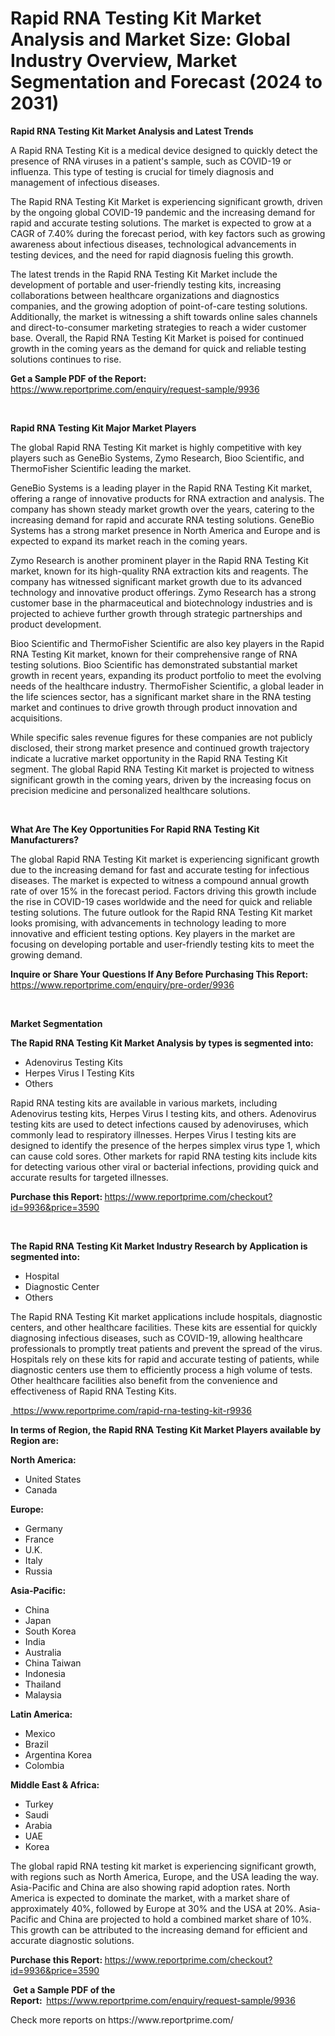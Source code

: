 <p><h1>Rapid RNA Testing Kit Market Analysis and Market Size: Global Industry Overview, Market Segmentation and Forecast (2024 to 2031)</h1></p><p><strong>Rapid RNA Testing Kit Market Analysis and Latest Trends</strong></p>
<p><p>A Rapid RNA Testing Kit is a medical device designed to quickly detect the presence of RNA viruses in a patient's sample, such as COVID-19 or influenza. This type of testing is crucial for timely diagnosis and management of infectious diseases.</p><p>The Rapid RNA Testing Kit Market is experiencing significant growth, driven by the ongoing global COVID-19 pandemic and the increasing demand for rapid and accurate testing solutions. The market is expected to grow at a CAGR of 7.40% during the forecast period, with key factors such as growing awareness about infectious diseases, technological advancements in testing devices, and the need for rapid diagnosis fueling this growth.</p><p>The latest trends in the Rapid RNA Testing Kit Market include the development of portable and user-friendly testing kits, increasing collaborations between healthcare organizations and diagnostics companies, and the growing adoption of point-of-care testing solutions. Additionally, the market is witnessing a shift towards online sales channels and direct-to-consumer marketing strategies to reach a wider customer base. Overall, the Rapid RNA Testing Kit Market is poised for continued growth in the coming years as the demand for quick and reliable testing solutions continues to rise.</p></p>
<p><strong>Get a Sample PDF of the Report:&nbsp;</strong> <a href="https://www.reportprime.com/enquiry/request-sample/9936">https://www.reportprime.com/enquiry/request-sample/9936</a></p>
<p>&nbsp;</p>
<p><strong>Rapid RNA Testing Kit Major Market Players</strong></p>
<p><p>The global Rapid RNA Testing Kit market is highly competitive with key players such as GeneBio Systems, Zymo Research, Bioo Scientific, and ThermoFisher Scientific leading the market.</p><p>GeneBio Systems is a leading player in the Rapid RNA Testing Kit market, offering a range of innovative products for RNA extraction and analysis. The company has shown steady market growth over the years, catering to the increasing demand for rapid and accurate RNA testing solutions. GeneBio Systems has a strong market presence in North America and Europe and is expected to expand its market reach in the coming years.</p><p>Zymo Research is another prominent player in the Rapid RNA Testing Kit market, known for its high-quality RNA extraction kits and reagents. The company has witnessed significant market growth due to its advanced technology and innovative product offerings. Zymo Research has a strong customer base in the pharmaceutical and biotechnology industries and is projected to achieve further growth through strategic partnerships and product development.</p><p>Bioo Scientific and ThermoFisher Scientific are also key players in the Rapid RNA Testing Kit market, known for their comprehensive range of RNA testing solutions. Bioo Scientific has demonstrated substantial market growth in recent years, expanding its product portfolio to meet the evolving needs of the healthcare industry. ThermoFisher Scientific, a global leader in the life sciences sector, has a significant market share in the RNA testing market and continues to drive growth through product innovation and acquisitions.</p><p>While specific sales revenue figures for these companies are not publicly disclosed, their strong market presence and continued growth trajectory indicate a lucrative market opportunity in the Rapid RNA Testing Kit segment. The global Rapid RNA Testing Kit market is projected to witness significant growth in the coming years, driven by the increasing focus on precision medicine and personalized healthcare solutions.</p></p>
<p>&nbsp;</p>
<p><strong>What Are The Key Opportunities For Rapid RNA Testing Kit Manufacturers?</strong></p>
<p><p>The global Rapid RNA Testing Kit market is experiencing significant growth due to the increasing demand for fast and accurate testing for infectious diseases. The market is expected to witness a compound annual growth rate of over 15% in the forecast period. Factors driving this growth include the rise in COVID-19 cases worldwide and the need for quick and reliable testing solutions. The future outlook for the Rapid RNA Testing Kit market looks promising, with advancements in technology leading to more innovative and efficient testing options. Key players in the market are focusing on developing portable and user-friendly testing kits to meet the growing demand.</p></p>
<p><strong>Inquire or Share Your Questions If Any Before Purchasing This Report:</strong> <a href="https://www.reportprime.com/enquiry/pre-order/9936">https://www.reportprime.com/enquiry/pre-order/9936</a></p>
<p>&nbsp;</p>
<p><strong>Market Segmentation</strong></p>
<p><strong>The Rapid RNA Testing Kit Market Analysis by types is segmented into:</strong></p>
<p><ul><li>Adenovirus Testing Kits</li><li>Herpes Virus I Testing Kits</li><li>Others</li></ul></p>
<p><p>Rapid RNA testing kits are available in various markets, including Adenovirus testing kits, Herpes Virus I testing kits, and others. Adenovirus testing kits are used to detect infections caused by adenoviruses, which commonly lead to respiratory illnesses. Herpes Virus I testing kits are designed to identify the presence of the herpes simplex virus type 1, which can cause cold sores. Other markets for rapid RNA testing kits include kits for detecting various other viral or bacterial infections, providing quick and accurate results for targeted illnesses.</p></p>
<p><strong>Purchase this Report:&nbsp;</strong><a href="https://www.reportprime.com/checkout?id=9936&price=3590">https://www.reportprime.com/checkout?id=9936&price=3590</a></p>
<p>&nbsp;</p>
<p><strong>The Rapid RNA Testing Kit Market Industry Research by Application is segmented into:</strong></p>
<p><ul><li>Hospital</li><li>Diagnostic Center</li><li>Others</li></ul></p>
<p><p>The Rapid RNA Testing Kit market applications include hospitals, diagnostic centers, and other healthcare facilities. These kits are essential for quickly diagnosing infectious diseases, such as COVID-19, allowing healthcare professionals to promptly treat patients and prevent the spread of the virus. Hospitals rely on these kits for rapid and accurate testing of patients, while diagnostic centers use them to efficiently process a high volume of tests. Other healthcare facilities also benefit from the convenience and effectiveness of Rapid RNA Testing Kits.</p></p>
<p><a href="https://www.reportprime.com/rapid-rna-testing-kit-r9936">&nbsp;https://www.reportprime.com/rapid-rna-testing-kit-r9936</a></p>
<p><strong>In terms of Region, the Rapid RNA Testing Kit Market Players available by Region are:</strong></p>
<p>
    <p> <strong> North America: </strong>
        <ul>
            <li>United States</li>
            <li>Canada</li>
        </ul>
        </p> 
    <p> <strong> Europe: </strong>
        <ul>
            <li>Germany</li>
            <li>France</li>
            <li>U.K.</li>
            <li>Italy</li>
            <li>Russia</li>
        </ul>
        </p> 
    <p> <strong> Asia-Pacific: </strong>
        <ul>
            <li>China</li>
            <li>Japan</li>
            <li>South Korea</li>
            <li>India</li>
            <li>Australia</li>
            <li>China Taiwan</li>
            <li>Indonesia</li>
            <li>Thailand</li>
            <li>Malaysia</li>
        </ul>
        </p> 
    <p> <strong> Latin America: </strong>
        <ul>
            <li>Mexico</li>
            <li>Brazil</li>
            <li>Argentina Korea</li>
            <li>Colombia</li>
        </ul>
        </p> 
    <p> <strong> Middle East & Africa: </strong>
        <ul>
            <li>Turkey</li>
            <li>Saudi</li>
            <li>Arabia</li>
            <li>UAE</li>
            <li>Korea</li>
        </ul>
    </p>
    </p>
<p><p>The global rapid RNA testing kit market is experiencing significant growth, with regions such as North America, Europe, and the USA leading the way. Asia-Pacific and China are also showing rapid adoption rates. North America is expected to dominate the market, with a market share of approximately 40%, followed by Europe at 30% and the USA at 20%. Asia-Pacific and China are projected to hold a combined market share of 10%. This growth can be attributed to the increasing demand for efficient and accurate diagnostic solutions.</p></p>
<p><strong>Purchase this Report: </strong><a href="https://www.reportprime.com/checkout?id=9936&price=3590">https://www.reportprime.com/checkout?id=9936&price=3590</a></p>
<p>&nbsp;<strong>Get a Sample PDF of the Report:&nbsp;&nbsp;</strong><a href="https://www.reportprime.com/enquiry/request-sample/9936">https://www.reportprime.com/enquiry/request-sample/9936</a></p>
<p><strong></strong></p>
<p>Check more reports on https://www.reportprime.com/</p>